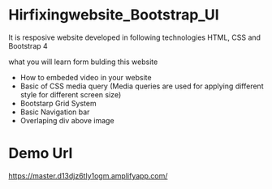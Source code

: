 

# Hirfixingwebsite_Bootstrap_UI

It is resposive website developed in following technologies
HTML, CSS and Bootstrap 4

what you will learn form bulding this website
  * How to embeded video in your website
  * Basic of CSS media query (Media queries are used for applying different style for different screen size)
  * Bootstarp Grid System
  * Basic Navigation bar
  * Overlaping div above image

# Demo Url

https://master.d13djz6tly1ogm.amplifyapp.com/
  
